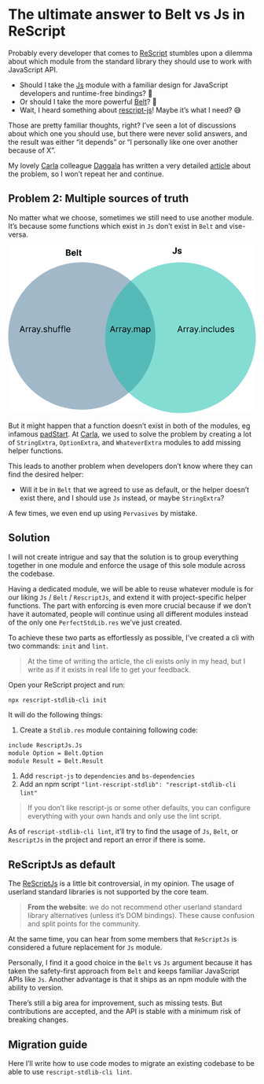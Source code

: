 # The ultimate answer to Belt vs Js in ReScript

Probably every developer that comes to [ReScript](https://rescript-lang.org/) stumbles upon a dilemma about which module from the standard library they should use to work with JavaScript API.

- Should I take the [Js](https://rescript-lang.org/docs/manual/latest/api/js) module with a familiar design for JavaScript developers and runtime-free bindings? 🧐
- Or should I take the more powerful [Belt](https://rescript-lang.org/docs/manual/latest/api/belt)? 🤔
- Wait, I heard something about [rescript-js](https://github.com/bloodyowl/rescript-js)! Maybe it’s what I need? 😅

Those are pretty familiar thoughts, right? I’ve seen a lot of discussions about which one you should use, but there were never solid answers, and the result was either “it depends” or “I personally like one over another because of X”.

My lovely [Carla](https://www.carla.se/) colleague [Daggala](https://twitter.com/daggala) has written a very detailed [article](https://www.daggala.com/belt_vs_js_array_in_rescript/) about the problem, so I won’t repeat her and continue.

## Problem 2: Multiple sources of truth

No matter what we choose, sometimes we still need to use another module. It’s because some functions which exist in `Js` don’t exist in `Belt` and vise-versa.

![Multiple sources of truth](./assets/multiple-sources-of-truth.png)

But it might happen that a function doesn’t exist in both of the modules, eg infamous [padStart](https://developer.mozilla.org/en-US/docs/Web/JavaScript/Reference/Global_Objects/String/padStart). At [Carla](https://www.carla.se/), we used to solve the problem by creating a lot of `StringExtra`, `OptionExtra`, and `WhateverExtra` modules to add missing helper functions.

This leads to another problem when developers don’t know where they can find the desired helper:

- Will it be in `Belt` that we agreed to use as default, or the helper doesn’t exist there, and I should use `Js` instead, or maybe `StringExtra`?

A few times, we even end up using `Pervasives` by mistake.

## Solution

I will not create intrigue and say that the solution is to group everything together in one module and enforce the usage of this sole module across the codebase.

Having a dedicated module, we will be able to reuse whatever module is for our liking `Js` / `Belt` / `RescriptJs`, and extend it with project-specific helper functions. The part with enforcing is even more crucial because if we don’t have it automated, people will continue using all different modules instead of the only one `PerfectStdLib.res` we’ve just created.

To achieve these two parts as effortlessly as possible, I’ve created a cli with two commands: `init` and `lint`.

> At the time of writing the article, the cli exists only in my head, but I write as if it exists in real life to get your feedback.

Open your ReScript project and run:

```bash
npx rescript-stdlib-cli init
```

It will do the following things:

1. Create a `Stdlib.res` module containing following code:

```reason
include RescriptJs.Js
module Option = Belt.Option
module Result = Belt.Result
```

1. Add `rescript-js` to `dependencies` and `bs-dependencies`
2. Add an npm script `"lint-rescript-stdlib": "rescript-stdlib-cli lint"`

> If you don’t like rescript-js or some other defaults, you can configure everything with your own hands and only use the lint script.

As of `rescript-stdlib-cli lint`, it’ll try to find the usage of `Js`, `Belt`, or `RescriptJs` in the project and report an error if there is some.

## ReScriptJs as default

The [ReScriptJs](https://github.com/bloodyowl/rescript-js) is a little bit controversial, in my opinion. The usage of userland standard libraries is not supported by the core team.

> **From the website**: we do not recommend other userland standard library alternatives (unless it’s DOM bindings). These cause confusion and split points for the community.

At the same time, you can hear from some members that `ReScriptJs` is considered a future replacement for `Js` module.

Personally, I find it a good choice in the `Belt` vs `Js` argument because it has taken the safety-first approach from `Belt` and keeps familiar JavaScript APIs like `Js`. Another advantage is that it ships as an npm module with the ability to version.

There’s still a big area for improvement, such as missing tests. But contributions are accepted, and the API is stable with a minimum risk of breaking changes.

## Migration guide

Here I’ll write how to use code modes to migrate an existing codebase to be able to use `rescript-stdlib-cli lint`.

